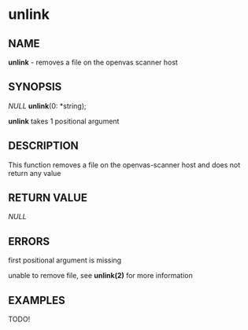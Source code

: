 # unlink

## NAME

**unlink** - removes a file on the openvas scanner host

## SYNOPSIS

*NULL* **unlink**(0: *string);

**unlink** takes 1 positional argument

## DESCRIPTION

This function removes a file on the openvas-scanner host and does not return any value

## RETURN VALUE

*NULL*

## ERRORS

first positional argument is missing

unable to remove file, see **unlink(2)** for more information

## EXAMPLES

TODO!